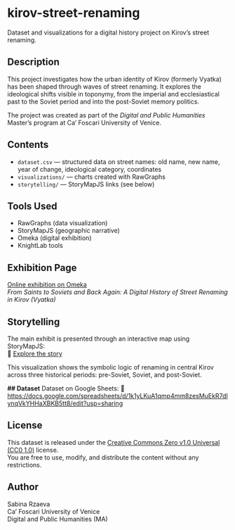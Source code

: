 # kirov-street-renaming
Dataset and visualizations for a digital history project on Kirov’s street renaming.

## Description

This project investigates how the urban identity of Kirov (formerly Vyatka) has been shaped through waves of street renaming. It explores the ideological shifts visible in toponymy, from the imperial and ecclesiastical past to the Soviet period and into the post-Soviet memory politics.

The project was created as part of the *Digital and Public Humanities* Master’s program at Ca’ Foscari University of Venice.

## Contents

- `dataset.csv` — structured data on street names: old name, new name, year of change, ideological category, coordinates
- `visualizations/` — charts created with RawGraphs
- `storytelling/` — StoryMapJS links (see below)


## Tools Used

- RawGraphs (data visualization)
- StoryMapJS (geographic narrative)
- Omeka (digital exhibition)
- KnightLab tools

## Exhibition Page

[Online exhibition on Omeka](https://renamedstreets.omeka.net/exhibits/show/kirov-streets/kirov-streets-web)  
*From Saints to Soviets and Back Again: A Digital History of Street Renaming in Kirov (Vyatka)*
## Storytelling

The main exhibit is presented through an interactive map using StoryMapJS:  
🔗 [Explore the story](https://uploads.knightlab.com/storymapjs/4ff8b19536a43b9a45a473d3f1c9cf15/exam-1/index.html)

This visualization shows the symbolic logic of renaming in central Kirov across three historical periods: pre-Soviet, Soviet, and post-Soviet.

**## Dataset**
Dataset on Google Sheets: 
  🔗 https://docs.google.com/spreadsheets/d/1k1yLKuA1qmp4mm8zesMuEkR7dIynqVkYHHaXBKB5tt8/edit?usp=sharing  


## License

This dataset is released under the [Creative Commons Zero v1.0 Universal (CC0 1.0)](https://creativecommons.org/publicdomain/zero/1.0/) license.  
You are free to use, modify, and distribute the content without any restrictions.

## Author

Sabina Rzaeva  
Ca’ Foscari University of Venice  
Digital and Public Humanities (MA)
